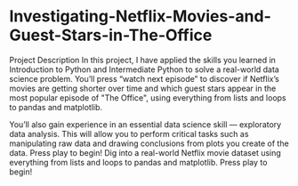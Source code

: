 # Investigating-Netflix-Movies-and-Guest-Stars-in-The-Office
Project Description
In this project, I have applied the skills you learned in Introduction to Python and Intermediate Python to solve a real-world data science problem. You’ll press “watch next episode” to discover if Netflix’s movies are getting shorter over time and which guest stars appear in the most popular episode of "The Office", using everything from lists and loops to pandas and matplotlib.

You’ll also gain experience in an essential data science skill — exploratory data analysis. This will allow you to perform critical tasks such as manipulating raw data and drawing conclusions from plots you create of the data. Press play to begin!
Dig into a real-world Netflix movie dataset using everything from lists and loops to pandas and matplotlib. Press play to begin!
